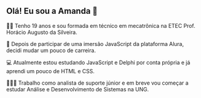 ## Olá! Eu sou a Amanda 👋

✌🏻 Tenho 19 anos e sou formada em técnico em mecatrônica na ETEC Prof. Horácio Augusto da Silveira.

🔼 Depois de participar de uma imersão JavaScript da plataforma Alura, decidi mudar um pouco de carreira. 

💻 Atualmente estou estudando JavaScript e Delphi por conta própria e já aprendi um pouco de HTML e CSS. 

👩🏻‍💼 Trabalho como analista de suporte júnior e em breve vou começar a estudar Análise e Desenvolvimento de Sistemas na UNG.
